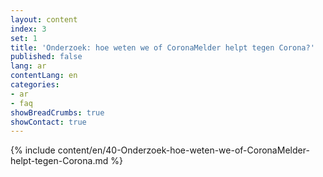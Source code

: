 ```yaml
---
layout: content
index: 3
set: 1
title: 'Onderzoek: hoe weten we of CoronaMelder helpt tegen Corona?'
published: false
lang: ar
contentLang: en
categories:
- ar
- faq
showBreadCrumbs: true
showContact: true
---
```

{% include content/en/40-Onderzoek-hoe-weten-we-of-CoronaMelder-helpt-tegen-Corona.md %}
 